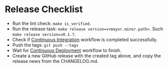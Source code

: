 # Release Checklist

- Run the lint check: `make is_verified`.
- Run the release task: `make release version=v<mayor.minor.path>`. Such `make release version=v0.1.7`.
- Check if [Continuous Integration](https://github.com/azzamsa/dryip-of-rust/actions/workflows/ci.yml) workflow is completed successfully.
- Push the tags: `git push --tags`
- Wait for [Continuous Deployment](https://github.com/azzamsa/dryip-of-rust/actions/workflows/cd.yml) workflow to finish.
- Create a new GitHub release with the created tag above, and copy the release news from the CHANGELOG.md.
